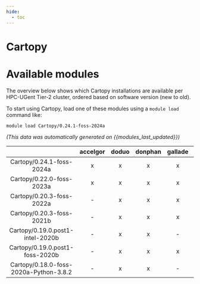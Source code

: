 ```yaml
---
hide:
  - toc
---
```


Cartopy
=======

# Available modules


The overview below shows which Cartopy installations are available per HPC-UGent Tier-2 cluster, ordered based on software version (new to old).

To start using Cartopy, load one of these modules using a `module load` command like:

```shell
module load Cartopy/0.24.1-foss-2024a
```

*(This data was automatically generated on {{modules_last_updated}})*  

| |accelgor|doduo|donphan|gallade|joltik|shinx|skitty|
| :---: | :---: | :---: | :---: | :---: | :---: | :---: | :---: |
|Cartopy/0.24.1-foss-2024a|x|x|x|x|x|x|x|
|Cartopy/0.22.0-foss-2023a|x|x|x|x|-|x|x|
|Cartopy/0.20.3-foss-2022a|-|x|x|x|-|-|-|
|Cartopy/0.20.3-foss-2021b|-|x|x|x|-|-|-|
|Cartopy/0.19.0.post1-intel-2020b|-|x|x|-|-|-|-|
|Cartopy/0.19.0.post1-foss-2020b|-|x|x|x|-|-|-|
|Cartopy/0.18.0-foss-2020a-Python-3.8.2|-|x|x|-|-|-|-|
